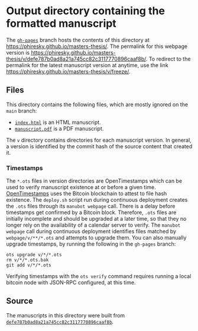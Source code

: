 # Output directory containing the formatted manuscript

The [`gh-pages`](https://github.com/phiresky/masters-thesis/tree/gh-pages) branch hosts the contents of this directory at <https://phiresky.github.io/masters-thesis/>.
The permalink for this webpage version is <https://phiresky.github.io/masters-thesis/v/defe787b0ad8a21a745cc82c3117770896caaf8b/>.
To redirect to the permalink for the latest manuscript version at anytime, use the link <https://phiresky.github.io/masters-thesis/v/freeze/>.

## Files

This directory contains the following files, which are mostly ignored on the `main` branch:

+ [`index.html`](index.html) is an HTML manuscript.
+ [`manuscript.pdf`](manuscript.pdf) is a PDF manuscript.

The `v` directory contains directories for each manuscript version.
In general, a version is identified by the commit hash of the source content that created it.

### Timestamps

The `*.ots` files in version directories are OpenTimestamps which can be used to verify manuscript existence at or before a given time.
[OpenTimestamps](https://opentimestamps.org/) uses the Bitcoin blockchain to attest to file hash existence.
The `deploy.sh` script run during continuous deployment creates the `.ots` files through its `manubot webpage` call.
There is a delay before timestamps get confirmed by a Bitcoin block.
Therefore, `.ots` files are initially incomplete and should be upgraded at a later time, so that they no longer rely on the availability of a calendar server to verify.
The `manubot webpage` call during continuous deployment identifies files matched by `webpage/v/**/*.ots` and attempts to upgrade them.
You can also manually upgrade timestamps, by running the following in the `gh-pages` branch:

```shell
ots upgrade v/*/*.ots
rm v/*/*.ots.bak
git add v/*/*.ots
```

Verifying timestamps with the `ots verify` command requires running a local bitcoin node with JSON-RPC configured, at this time.

## Source

The manuscripts in this directory were built from
[`defe787b0ad8a21a745cc82c3117770896caaf8b`](https://github.com/phiresky/masters-thesis/commit/defe787b0ad8a21a745cc82c3117770896caaf8b).
